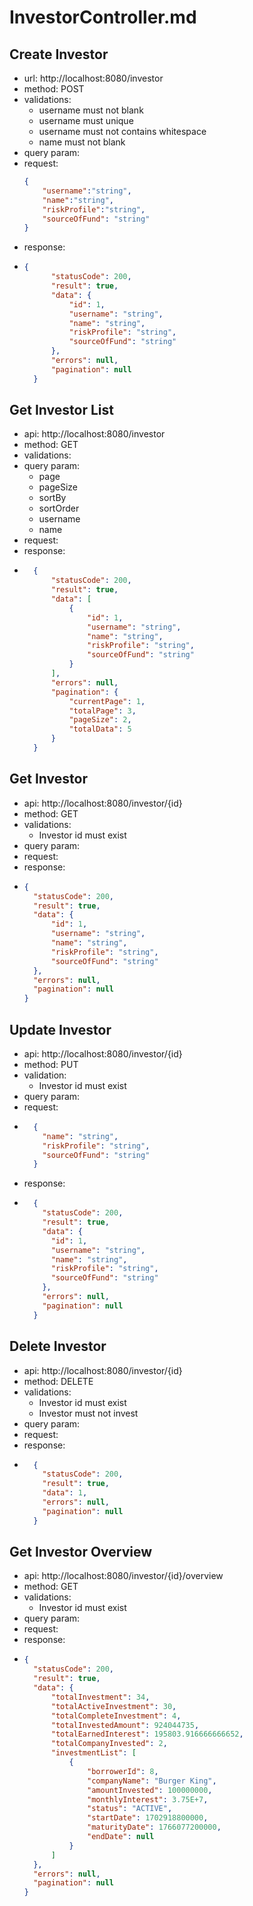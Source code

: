 # InvestorController.md

## Create Investor
- url: http://localhost:8080/investor
- method: POST
- validations:
  - username must not blank
  - username must unique
  - username must not contains whitespace
  - name must not blank
- query param:
- request:
    ```json lines
  {
        "username":"string",
        "name":"string",
        "riskProfile":"string",
        "sourceOfFund": "string"
    }
    ```
- response:
- ```json lines
  {
        "statusCode": 200,
        "result": true,
        "data": {
            "id": 1,
            "username": "string",
            "name": "string",
            "riskProfile": "string",
            "sourceOfFund": "string"
        },
        "errors": null,
        "pagination": null
    }
  ```

## Get Investor List
- api: http://localhost:8080/investor
- method: GET
- validations:
- query param:
  - page
  - pageSize
  - sortBy
  - sortOrder
  - username
  - name
- request:
- response:
- ```json lines
    {
        "statusCode": 200,
        "result": true,
        "data": [
            {
                "id": 1,
                "username": "string",
                "name": "string",
                "riskProfile": "string",
                "sourceOfFund": "string"
            }
        ],
        "errors": null,
        "pagination": {
            "currentPage": 1,
            "totalPage": 3,
            "pageSize": 2,
            "totalData": 5
        }
    }
    ```

## Get Investor
- api: http://localhost:8080/investor/{id}
- method: GET
- validations:
  - Investor id must exist
- query param:
- request:
- response:
- ```json lines
  {
    "statusCode": 200,
    "result": true,
    "data": {
        "id": 1,
        "username": "string",
        "name": "string",
        "riskProfile": "string",
        "sourceOfFund": "string"
    },
    "errors": null,
    "pagination": null
  }
  ```

## Update Investor
- api: http://localhost:8080/investor/{id}
- method: PUT
- validation:
  - Investor id must exist
- query param:
- request:
- ```json
    {
      "name": "string",
      "riskProfile": "string",
      "sourceOfFund": "string"
    }
    ```
- response:
- ```json lines
    {
      "statusCode": 200,
      "result": true,
      "data": {
        "id": 1,
        "username": "string",
        "name": "string",
        "riskProfile": "string",
        "sourceOfFund": "string"
      },
      "errors": null,
      "pagination": null
    }
    ```

## Delete Investor
- api: http://localhost:8080/investor/{id}
- method: DELETE
- validations:
  - Investor id must exist
  - Investor must not invest
- query param:
- request:
- response:
- ```json lines
    {
      "statusCode": 200,
      "result": true,
      "data": 1,
      "errors": null,
      "pagination": null
    }
  ```

## Get Investor Overview
- api: http://localhost:8080/investor/{id}/overview
- method: GET
- validations:
  - Investor id must exist
- query param:
- request:
- response:
- ```json lines
  {
    "statusCode": 200,
    "result": true,
    "data": {
        "totalInvestment": 34,
        "totalActiveInvestment": 30,
        "totalCompleteInvestment": 4,
        "totalInvestedAmount": 924044735,
        "totalEarnedInterest": 195803.916666666652,
        "totalCompanyInvested": 2,
        "investmentList": [
            {
                "borrowerId": 8,
                "companyName": "Burger King",
                "amountInvested": 100000000,
                "monthlyInterest": 3.75E+7,
                "status": "ACTIVE",
                "startDate": 1702918800000,
                "maturityDate": 1766077200000,
                "endDate": null
            }
        ]
    },
    "errors": null,
    "pagination": null
  }
  ```
